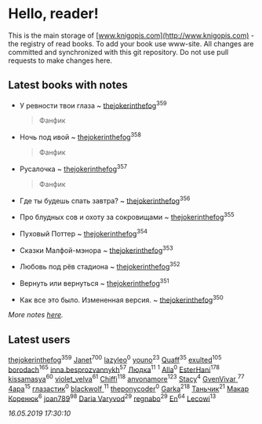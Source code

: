 # Hello, reader!
This is the main storage of [www.knigopis.com](http://www.knigopis.com) - the registry of read books.
To add your book use www-site. All changes are committed and synchronized with this git repository.
Do not use pull requests to make changes here.


## Latest books with notes
* У ревности твои глаза ~ [thejokerinthefog](users/317/317244423-vkontakte)<sup>359</sup>
    > Фанфик

* Ночь под ивой ~ [thejokerinthefog](users/317/317244423-vkontakte)<sup>358</sup>
    > Фанфик

* Русалочка ~ [thejokerinthefog](users/317/317244423-vkontakte)<sup>357</sup>
    > Фанфик

* Где ты будешь спать завтра? ~ [thejokerinthefog](users/317/317244423-vkontakte)<sup>356</sup>

* Про блудных сов и охоту за сокровищами ~ [thejokerinthefog](users/317/317244423-vkontakte)<sup>355</sup>

* Пуховый Поттер ~ [thejokerinthefog](users/317/317244423-vkontakte)<sup>354</sup>

* Сказки Малфой-мэнора ~ [thejokerinthefog](users/317/317244423-vkontakte)<sup>353</sup>

* Любовь под рёв стадиона ~ [thejokerinthefog](users/317/317244423-vkontakte)<sup>352</sup>

* Вернуть или вернуться ~ [thejokerinthefog](users/317/317244423-vkontakte)<sup>351</sup>

* Как все это было. Измененная версия. ~ [thejokerinthefog](users/317/317244423-vkontakte)<sup>350</sup>


_More notes [here](latest_books_with_notes.md)._


## Latest users
[thejokerinthefog](users/317/317244423-vkontakte)<sup>359</sup> 
[Janet](users/108/108113656204404967440-google)<sup>700</sup> 
[lazyleo](users/116/116845519572391639637-google)<sup>0</sup> 
[youno](users/302/302928912-vkontakte)<sup>23</sup> 
[Quaff](users/122/12267158-vkontakte)<sup>35</sup> 
[exulted](users/100/100599204551896265722-google)<sup>105</sup> 
[borodach](users/157/15706320-vkontakte)<sup>165</sup> 
[inna.besprozvannykh](users/733/73323849-yandex)<sup>57</sup> 
[Людка](users/111/111038749-vkontakte)<sup>11</sup> 
[](users/114/114792281744850455512-google)<sup>1</sup> 
[Alla](users/103/103352250712959229257-google)<sup>0</sup> 
[EsterHani](users/305/30558181-vkontakte)<sup>178</sup> 
[kissamasya](users/684/68439978-vkontakte)<sup>60</sup> 
[violet_velva](users/116/116961712580551399099-google)<sup>61</sup> 
[Chiffi](users/105/105831994080785626680-google)<sup>118</sup> 
[anvonamore](users/595/5957175-vkontakte)<sup>123</sup> 
[Stacy](users/309/30902475-vkontakte)<sup>4</sup> 
[GvenVivar ](users/158/158266434925901-facebook)<sup>77</sup> 
[4apa](users/117/117392596378069249667-google)<sup>15</sup> 
[глазастик](users/115/115257673890455357280-google)<sup>0</sup> 
[blackwolf ](users/236/236639644-vkontakte)<sup>11</sup> 
[theponycoder](users/195/195144442-vkontakte)<sup>0</sup> 
[Garka](users/115/115753719718250012620-google)<sup>218</sup> 
[Таньчик](users/209/2096581563762610-facebook)<sup>21</sup> 
[Макар Коренюк](users/126/126368737-vkontakte)<sup>6</sup> 
[joan789](users/240/2401650-vkontakte)<sup>98</sup> 
[Daria Varyvod](users/829/829893410524253-facebook)<sup>29</sup> 
[regnabo](users/870/870059322-yandex)<sup>29</sup> 
[En](users/333/333646551-vkontakte)<sup>64</sup> 
[Lecowi](users/521/521873425-vkontakte)<sup>13</sup> 


_16.05.2019 17:30:10_
